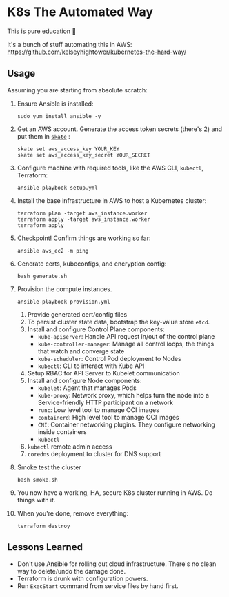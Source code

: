 # K8s The Automated Way
This is pure education :school:

It's a bunch of stuff automating this in AWS: https://github.com/kelseyhightower/kubernetes-the-hard-way/

## Usage
Assuming you are starting from absolute scratch:
1. Ensure Ansible is installed:

       sudo yum install ansible -y
2. Get an AWS account. Generate the access token secrets (there's 2) and put them in [`skate`](https://github.com/charmbracelet/skate) :

       skate set aws_access_key YOUR_KEY
       skate set aws_access_key_secret YOUR_SECRET
3. Configure machine with required tools, like the AWS CLI, `kubectl`, Terraform:

       ansible-playbook setup.yml

4. Install the base infrastructure in AWS to host a Kubernetes cluster:

       terraform plan -target aws_instance.worker
       terraform apply -target aws_instance.worker
       terraform apply

5. Checkpoint! Confirm things are working so far:

       ansible aws_ec2 -m ping

6. Generate certs, kubeconfigs, and encryption config:

       bash generate.sh

7. Provision the compute instances.

       ansible-playbook provision.yml
   1. Provide generated cert/config files
   2. To persist cluster state data, bootstrap the key-value store `etcd`.
   3. Install and configure Control Plane components:
      - `kube-apiserver`: Handle API request in/out of the control plane
      - `kube-controller-manager`: Manage all control loops, the things that watch and converge state
      - `kube-scheduler`: Control Pod deployment to Nodes
      - `kubectl`: CLI to interact with Kube API
   4. Setup RBAC for API Server to Kubelet communication
   5. Install and configure Node components:
      - `kubelet`: Agent that manages Pods
      - `kube-proxy`: Network proxy, which helps turn the node into a Service-friendly HTTP participant on a network
      - `runc`: Low level tool to manage OCI images
      - `containerd`: High level tool to manage OCI images
      - `CNI`: Container networking plugins. They configure networking inside containers
      - `kubectl`
   6. `kubectl` remote admin access
   7. `coredns` deployment to cluster for DNS support

8. Smoke test the cluster

       bash smoke.sh

9. You now have a working, HA, secure K8s cluster running in AWS. Do things with it.
10. When you're done, remove everything:

        terraform destroy

## Lessons Learned
- Don't use Ansible for rolling out cloud infrastructure. There's no clean way to delete/undo the damage done.
- Terraform is drunk with configuration powers.
- Run `ExecStart` command from service files by hand first.
